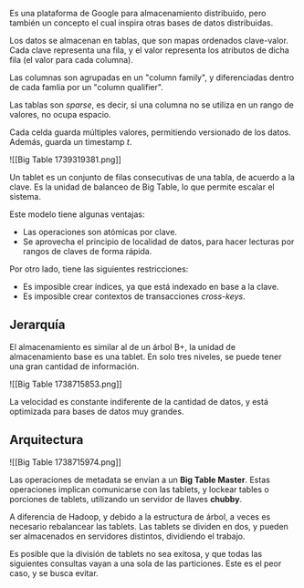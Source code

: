 Es una plataforma de Google para almacenamiento distribuido, pero también un concepto el cual inspira otras bases de datos distribuidas.

Los datos se almacenan en tablas, que son mapas ordenados clave-valor. Cada clave representa una fila, y el valor representa los atributos de dicha fila (el valor para cada columna).

Las columnas son agrupadas en un "column family", y diferenciadas dentro de cada famlia por un "column qualifier".

Las tablas son *sparse*, es decir, si una columna no se utiliza en un rango de valores, no ocupa espacio.

Cada celda guarda múltiples valores, permitiendo versionado de los datos. Además, guarda un timestamp $t$.

![[Big Table 1739319381.png]]

Un tablet es un conjunto de filas consecutivas de una tabla, de acuerdo a la clave. Es la unidad de balanceo de Big Table, lo que permite escalar el sistema.

Este modelo tiene algunas ventajas:

- Las operaciones son atómicas por clave.
- Se aprovecha el principio de localidad de datos, para hacer lecturas por rangos de claves de forma rápida.

Por otro lado, tiene las siguientes restricciones:

- Es imposible crear índices, ya que está indexado en base a la clave.
- Es imposible crear contextos de transacciones *cross-keys*.

## Jerarquía

El almacenamiento es similar al de un árbol B+, la unidad de almacenamiento base es una tablet. En solo tres niveles, se puede tener una gran cantidad de información.

![[Big Table 1738715853.png]]

La velocidad es constante indiferente de la cantidad de datos, y está optimizada para bases de datos muy grandes.

## Arquitectura

![[Big Table 1738715974.png]]

Las operaciones de metadata se envían a un **Big Table Master**. Estas operaciones implican comunicarse con las tablets, y lockear tables o porciones de tablets, utilizando un servidor de llaves **chubby**.

A diferencia de Hadoop, y debido a la estructura de árbol, a veces es necesario rebalancear las tablets. Las tablets se dividen en dos, y pueden ser almacenados en servidores distintos, dividiendo el trabajo.

Es posible que la división de tablets no sea exitosa, y que todas las siguientes consultas vayan a una sola de las particiones. Este es el peor caso, y se busca evitar.
